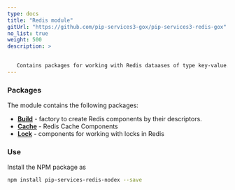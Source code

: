 ```yaml
---
type: docs
title: "Redis module"
gitUrl: "https://github.com/pip-services3-gox/pip-services3-redis-gox"
no_list: true
weight: 500
description: > 

 
   Contains packages for working with Redis dataases of type key-value.
---
```


### Packages

The module contains the following packages:
- [**Build**](build) - factory to create Redis components by their descriptors.
- [**Cache**](cache) - Redis Cache Components
- [**Lock**](lock) - components for working with locks in Redis


### Use

Install the NPM package as
```bash
npm install pip-services-redis-nodex --save
```
